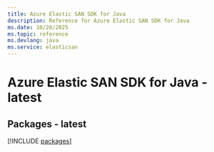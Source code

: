 ```yaml
---
title: Azure Elastic SAN SDK for Java
description: Reference for Azure Elastic SAN SDK for Java
ms.date: 10/28/2025
ms.topic: reference
ms.devlang: java
ms.service: elasticsan
---
```

# Azure Elastic SAN SDK for Java - latest
## Packages - latest
[!INCLUDE [packages](elastic-san-index.md)]